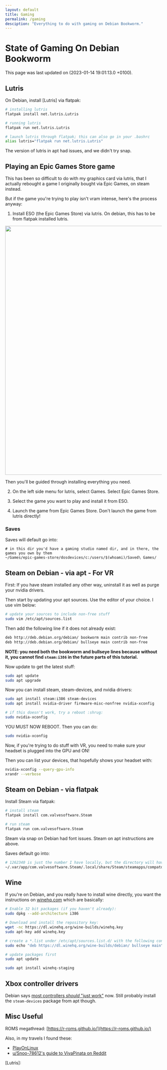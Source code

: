 ```yaml
---
layout: default
title: Gaming
permalink: /gaming
desciption: "Everything to do with gaming on Debian Bookworm."
---
```


# State of Gaming On Debian Bookworm
This page was last updated on (2023-01-14 19:01:13.0 +0100).

## Lutris
On Debian, install [Lutris] via flatpak:

```bash
# installing lutris
flatpak install net.lutris.Lutris

# running lutris
flatpak run net.lutris.Lutris

# launch lutris through flatpak; this can also go in your .bashrc
alias lutris="flatpak run net.lutris.Lutris"
```

The version of lutris in apt had issues, and we didn't try snap.

## Playing an Epic Games Store game
This has been so difficult to do with my graphics card via lutris, that I
actually rebought a game I originally bought via Epic Games, on steam instead.

But if the game you're trying to play isn't vram intense, here's the process anyway:

1. Install ESO (the Epic Games Store) via lutris.
On debian, this has to be from flatpak installed lutris.

<img src="" width="800">

Then you'll be guided through installing everything you need.

2. On the left side menu for lutris, select Games. Select Epic Games Store.

3. Select the game you want to play and install it from ESO.

4. Launch the game from Epic Games Store. Don't launch the game from lutris directly!

### Saves
Saves will default go into:

```
# in this dir you'd have a gaming studio named dir, and in there, the games you own by them
~/Games/epic-games-store/dosdevices/c:/users/$(whoami)/Saved\ Games/
```

## Steam on Debian - via apt - For VR

First: If you have steam installed any other way, uninstall it as well as purge your nvidia drivers.

Then start by updating your apt sources. Use the editor of your choice. I use vim below:

```bash
# update your sources to include non-free stuff
sudo vim /etc/apt/sources.list
```

Then add the following line if it does not already exist:

```bash
deb http://deb.debian.org/debian/ bookworm main contrib non-free
deb http://deb.debian.org/debian/ bullseye main contrib non-free
```

**NOTE: you need both the bookworm and bullseye lines because without it, you cannot find `steam:i386` in the future parts of this tutorial.**


Now update to get the latest stuff:

```bash
sudo apt update
sudo apt upgrade
```

Now you can install steam, steam-devices, and nvidia drivers:

```bash
sudo apt install steam:i386 steam-devices
sudo apt install nvidia-driver firmware-misc-nonfree nvidia-xconfig

# if this doesn't work, try a reboot :shrug:
sudo nvidia-xconfig
```

YOU MUST NOW REBOOT. Then you can do:

```bash
sudo nvidia-xconfig
```

Now, if you're trying to do stuff with VR, you need to make sure your headset is plugged into the GPU and ON!

Then you can list your devices, that hopefully shows your headset with:

```bash
nvidia-xconfig --query-gpu-info
xrandr --verbose
```


## Steam on Debian - via flatpak
Install Steam via flatpak:

```bash
# install steam
flatpak install com.valvesoftware.Steam

# run steam
flatpak run com.valvesoftware.Steam
```

Steam via snap on Debian had font issues. Steam on apt instructions are above.

Saves default go into:

```bash
# 1262340 is just the number I have locally, but the directory will have a different number for you
~/.var/app/com.valvesoftware.Steam/.local/share/Steam/steamapps/compatdata/1262340/pfx/drive_c/users/steamuser/Saved\ Games
```

## Wine
If you're on Debian, and you really have to install wine directly, you want the
instructions on [winehq.com](https://wiki.winehq.org/Debian) which are basically:

```bash
# Enable 32 bit packages (if you haven't already):
sudo dpkg --add-architecture i386

# Download and install the repository key:
wget -nc https://dl.winehq.org/wine-builds/winehq.key
sudo apt-key add winehq.key

# create a *.list under /etc/apt/sources.list.d/ with the following content in this case for Debian bullseye
sudo echo "deb https://dl.winehq.org/wine-builds/debian/ bullseye main" > /etc/apt/sources.list.d/wine.list

# update packages first
sudo apt update

sudo apt install winehq-staging
```

## Xbox controller drivers
Debian says [most controllers *should* "just work"](https://wiki.debian.org/Gamepad) now.
Still probably install the `steam-devices` package from apt though.


## Misc Useful
ROMS megathread: [https://r-roms.github.io/](https://r-roms.github.io/)

Also, in my travels I found these:
- [PlayOnLinux](https://www.playonlinux.com/)
- [u/Snoo-78612's guide to VivaPinata on Reddit](https://www.reddit.com/r/VivaPinata/comments/jke4er/viva_pinata_gnulinux_installation_guide/)

[Lutris]:
